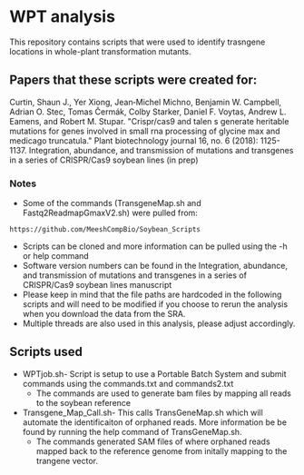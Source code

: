 # WPT analysis
This repository contains scripts that were used to identify trasngene locations in whole-plant transformation mutants. 
## Papers that these scripts were created for:
Curtin, Shaun J., Yer Xiong, Jean‐Michel Michno, Benjamin W. Campbell, Adrian O. Stec, Tomas Čermák, Colby Starker, Daniel F. Voytas, Andrew L. Eamens, and Robert M. Stupar. "Crispr/cas9 and talen s generate heritable mutations for genes involved in small rna processing of glycine max and medicago truncatula." Plant biotechnology journal 16, no. 6 (2018): 1125-1137.
Integration, abundance, and transmission of mutations and transgenes in a series of CRISPR/Cas9 soybean lines (in prep)

### Notes
* Some of the commands (TransgeneMap.sh and Fastq2ReadmapGmaxV2.sh) were pulled from:
```
https://github.com/MeeshCompBio/Soybean_Scripts
```
* Scripts can be cloned and more information can be pulled using the -h or help command
* Software version numbers can be found in the Integration, abundance, and transmission of mutations and transgenes in a series of CRISPR/Cas9 soybean lines manuscript
* Please keep in mind that the file paths are hardcoded in the following scripts and will need to be modified if you choose to rerun the analysis when you download the data from the SRA.
* Multiple threads are also used in this analysis, please adjust accordingly.

## Scripts used
* WPTjob.sh- Script is setup to use a Portable Batch System and submit commands using the commands.txt and commands2.txt  
  * The commands are used to generate bam files by mapping all reads to the soybean reference  
* Transgene_Map_Call.sh- This calls TransGeneMap.sh which will automate the identificaiton of orphaned reads. More information be be found by running the help command of TransGeneMap.sh. 
  * The commands generated SAM files of where orphaned reads mapped back to the reference genome from initally mapping to the trangene vector.
